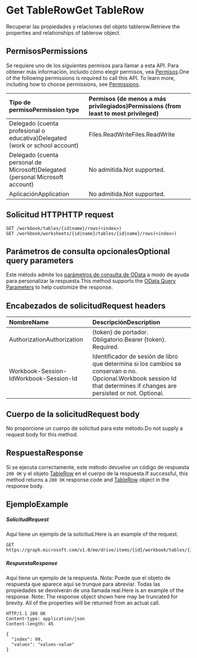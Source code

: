 # <a name="get-tablerow"></a><span data-ttu-id="06280-101">Get TableRow</span><span class="sxs-lookup"><span data-stu-id="06280-101">Get TableRow</span></span>

<span data-ttu-id="06280-102">Recuperar las propiedades y relaciones del objeto tablerow.</span><span class="sxs-lookup"><span data-stu-id="06280-102">Retrieve the properties and relationships of tablerow object.</span></span>
## <a name="permissions"></a><span data-ttu-id="06280-103">Permisos</span><span class="sxs-lookup"><span data-stu-id="06280-103">Permissions</span></span>
<span data-ttu-id="06280-p101">Se requiere uno de los siguientes permisos para llamar a esta API. Para obtener más información, incluido cómo elegir permisos, vea [Permisos](../../../concepts/permissions_reference.md).</span><span class="sxs-lookup"><span data-stu-id="06280-p101">One of the following permissions is required to call this API. To learn more, including how to choose permissions, see [Permissions](../../../concepts/permissions_reference.md).</span></span>

|<span data-ttu-id="06280-106">Tipo de permiso</span><span class="sxs-lookup"><span data-stu-id="06280-106">Permission type</span></span>      | <span data-ttu-id="06280-107">Permisos (de menos a más privilegiados)</span><span class="sxs-lookup"><span data-stu-id="06280-107">Permissions (from least to most privileged)</span></span>              |
|:--------------------|:---------------------------------------------------------|
|<span data-ttu-id="06280-108">Delegado (cuenta profesional o educativa)</span><span class="sxs-lookup"><span data-stu-id="06280-108">Delegated (work or school account)</span></span> | <span data-ttu-id="06280-109">Files.ReadWrite</span><span class="sxs-lookup"><span data-stu-id="06280-109">Files.ReadWrite</span></span>    |
|<span data-ttu-id="06280-110">Delegado (cuenta personal de Microsoft)</span><span class="sxs-lookup"><span data-stu-id="06280-110">Delegated (personal Microsoft account)</span></span> | <span data-ttu-id="06280-111">No admitida.</span><span class="sxs-lookup"><span data-stu-id="06280-111">Not supported.</span></span>    |
|<span data-ttu-id="06280-112">Aplicación</span><span class="sxs-lookup"><span data-stu-id="06280-112">Application</span></span> | <span data-ttu-id="06280-113">No admitida.</span><span class="sxs-lookup"><span data-stu-id="06280-113">Not supported.</span></span> |

## <a name="http-request"></a><span data-ttu-id="06280-114">Solicitud HTTP</span><span class="sxs-lookup"><span data-stu-id="06280-114">HTTP request</span></span>
<!-- { "blockType": "ignored" } -->
```http
GET /workbook/tables/{id|name}/rows(<index>)
GET /workbook/worksheets/{id|name}/tables/{id|name}/rows(<index>)
```
## <a name="optional-query-parameters"></a><span data-ttu-id="06280-115">Parámetros de consulta opcionales</span><span class="sxs-lookup"><span data-stu-id="06280-115">Optional query parameters</span></span>
<span data-ttu-id="06280-116">Este método admite los [parámetros de consulta de OData](http://developer.microsoft.com/en-us/graph/docs/overview/query_parameters) a modo de ayuda para personalizar la respuesta.</span><span class="sxs-lookup"><span data-stu-id="06280-116">This method supports the [OData Query Parameters](http://developer.microsoft.com/en-us/graph/docs/overview/query_parameters) to help customize the response.</span></span>

## <a name="request-headers"></a><span data-ttu-id="06280-117">Encabezados de solicitud</span><span class="sxs-lookup"><span data-stu-id="06280-117">Request headers</span></span>
| <span data-ttu-id="06280-118">Nombre</span><span class="sxs-lookup"><span data-stu-id="06280-118">Name</span></span>      |<span data-ttu-id="06280-119">Descripción</span><span class="sxs-lookup"><span data-stu-id="06280-119">Description</span></span>|
|:----------|:----------|
| <span data-ttu-id="06280-120">Authorization</span><span class="sxs-lookup"><span data-stu-id="06280-120">Authorization</span></span>  | <span data-ttu-id="06280-p102">{token} de portador. Obligatorio.</span><span class="sxs-lookup"><span data-stu-id="06280-p102">Bearer {token}. Required.</span></span> |
| <span data-ttu-id="06280-123">Workbook-Session-Id</span><span class="sxs-lookup"><span data-stu-id="06280-123">Workbook-Session-Id</span></span>  | <span data-ttu-id="06280-p103">Identificador de sesión de libro que determina si los cambios se conservan o no. Opcional.</span><span class="sxs-lookup"><span data-stu-id="06280-p103">Workbook session Id that determines if changes are persisted or not. Optional.</span></span>|

## <a name="request-body"></a><span data-ttu-id="06280-126">Cuerpo de la solicitud</span><span class="sxs-lookup"><span data-stu-id="06280-126">Request body</span></span>
<span data-ttu-id="06280-127">No proporcione un cuerpo de solicitud para este método.</span><span class="sxs-lookup"><span data-stu-id="06280-127">Do not supply a request body for this method.</span></span>

## <a name="response"></a><span data-ttu-id="06280-128">Respuesta</span><span class="sxs-lookup"><span data-stu-id="06280-128">Response</span></span>

<span data-ttu-id="06280-129">Si se ejecuta correctamente, este método devuelve un código de respuesta `200 OK` y el objeto [TableRow](../resources/tablerow.md) en el cuerpo de la respuesta.</span><span class="sxs-lookup"><span data-stu-id="06280-129">If successful, this method returns a `200 OK` response code and [TableRow](../resources/tablerow.md) object in the response body.</span></span>
## <a name="example"></a><span data-ttu-id="06280-130">Ejemplo</span><span class="sxs-lookup"><span data-stu-id="06280-130">Example</span></span>
##### <a name="request"></a><span data-ttu-id="06280-131">Solicitud</span><span class="sxs-lookup"><span data-stu-id="06280-131">Request</span></span>
<span data-ttu-id="06280-132">Aquí tiene un ejemplo de la solicitud.</span><span class="sxs-lookup"><span data-stu-id="06280-132">Here is an example of the request.</span></span>
<!-- {
  "blockType": "request",
  "name": "get_tablerow"
}-->
```http
GET https://graph.microsoft.com/v1.0/me/drive/items/{id}/workbook/tables/{id|name}/rows(<index>)
```
##### <a name="response"></a><span data-ttu-id="06280-133">Respuesta</span><span class="sxs-lookup"><span data-stu-id="06280-133">Response</span></span>
<span data-ttu-id="06280-p104">Aquí tiene un ejemplo de la respuesta. Nota: Puede que el objeto de respuesta que aparece aquí se trunque para abreviar. Todas las propiedades se devolverán de una llamada real.</span><span class="sxs-lookup"><span data-stu-id="06280-p104">Here is an example of the response. Note: The response object shown here may be truncated for brevity. All of the properties will be returned from an actual call.</span></span>
<!-- {
  "blockType": "response",
  "truncated": true,
  "@odata.type": "microsoft.graph.tableRow"
} -->
```http
HTTP/1.1 200 OK
Content-type: application/json
Content-length: 45

{
  "index": 99,
  "values": "values-value"
}
```

<!-- uuid: 8fcb5dbc-d5aa-4681-8e31-b001d5168d79
2015-10-25 14:57:30 UTC -->
<!-- {
  "type": "#page.annotation",
  "description": "Get TableRow",
  "keywords": "",
  "section": "documentation",
  "tocPath": ""
}-->